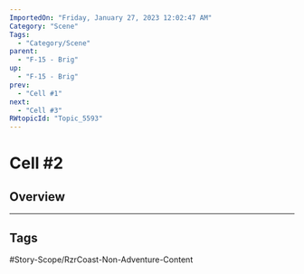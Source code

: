 ```yaml
---
ImportedOn: "Friday, January 27, 2023 12:02:47 AM"
Category: "Scene"
Tags:
  - "Category/Scene"
parent:
  - "F-15 - Brig"
up:
  - "F-15 - Brig"
prev:
  - "Cell #1"
next:
  - "Cell #3"
RWtopicId: "Topic_5593"
---
```

# Cell #2
## Overview

---
## Tags
#Story-Scope/RzrCoast-Non-Adventure-Content

